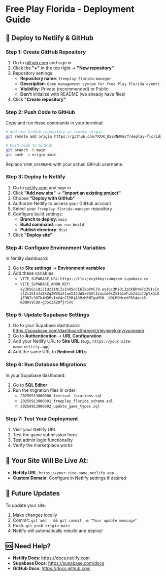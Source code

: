 # Free Play Florida - Deployment Guide

## 🚀 Deploy to Netlify & GitHub

### Step 1: Create GitHub Repository

1. Go to [github.com](https://github.com) and sign in
2. Click the **"+"** in the top right → **"New repository"**
3. Repository settings:
   - **Repository name**: `freeplay-florida-manager`
   - **Description**: `Game management system for Free Play Florida events`
   - **Visibility**: Private (recommended) or Public
   - **Don't** initialize with README (we already have files)
4. Click **"Create repository"**

### Step 2: Push Code to GitHub

Copy and run these commands in your terminal:

```bash
# Add the GitHub repository as remote origin
git remote add origin https://github.com/YOUR_USERNAME/freeplay-florida-manager.git

# Push code to GitHub
git branch -M main
git push -u origin main
```

Replace `YOUR_USERNAME` with your actual GitHub username.

### Step 3: Deploy to Netlify

1. Go to [netlify.com](https://netlify.com) and sign in
2. Click **"Add new site"** → **"Import an existing project"**
3. Choose **"Deploy with GitHub"**
4. Authorize Netlify to access your GitHub account
5. Select your `freeplay-florida-manager` repository
6. Configure build settings:
   - **Branch to deploy**: `main`
   - **Build command**: `npm run build`
   - **Publish directory**: `dist`
7. Click **"Deploy site"**

### Step 4: Configure Environment Variables

In Netlify dashboard:

1. Go to **Site settings** → **Environment variables**
2. Add these variables:
   - `VITE_SUPABASE_URL`: `https://rlevjeeykknyrvunqxem.supabase.co`
   - `VITE_SUPABASE_ANON_KEY`: `eyJhbGciOiJIUzI1NiIsInR5cCI6IkpXVCJ9.eyJpc3MiOiJzdXBhYmFzZSIsInJlZiI6InJsZXZqZWV5a2tueXJ2dW5xeGVtIiwicm9sZSI6ImFub24iLCJpYXQiOjE3NTc3OTk4MDMsImV4cCI6MjA3MzM3NTgwM30._H9LM9MredFBS4ock5-m3QOV9CBD-g3ScZA20fjr5Vc`

### Step 5: Update Supabase Settings

1. Go to your Supabase dashboard: https://supabase.com/dashboard/project/rlevjeeykknyrvunqxem
2. Go to **Authentication** → **URL Configuration**
3. Add your Netlify URL to **Site URL** (e.g., `https://your-site-name.netlify.app`)
4. Add the same URL to **Redirect URLs**

### Step 6: Run Database Migrations

In your Supabase dashboard:
1. Go to **SQL Editor**
2. Run the migration files in order:
   - `20250913000000_festival_locations.sql`
   - `20250913000001_freeplay_florida_schema.sql` 
   - `20250913000002_update_game_types.sql`

### Step 7: Test Your Deployment

1. Visit your Netlify URL
2. Test the game submission form
3. Test admin login functionality
4. Verify the marketplace works

## 🎯 Your Site Will Be Live At:

- **Netlify URL**: `https://your-site-name.netlify.app`
- **Custom Domain**: Configure in Netlify settings if desired

## 🔄 Future Updates

To update your site:
1. Make changes locally
2. Commit: `git add . && git commit -m "Your update message"`
3. Push: `git push origin main`
4. Netlify will automatically rebuild and deploy!

## 🆘 Need Help?

- **Netlify Docs**: https://docs.netlify.com
- **Supabase Docs**: https://supabase.com/docs
- **GitHub Docs**: https://docs.github.com
